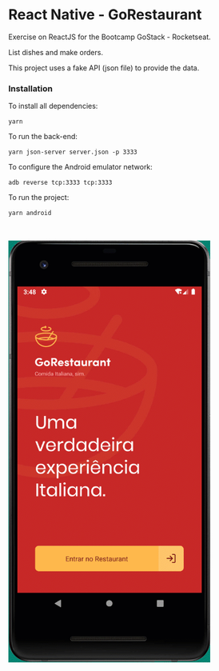 # React Native - GoRestaurant

Exercise on ReactJS for the Bootcamp GoStack - Rocketseat.

List dishes and make orders.

This project uses a fake API (json file) to provide the data.


### Installation

To install all dependencies:

```
yarn
```


To run the back-end:

```
yarn json-server server.json -p 3333
```

To configure the Android emulator network:
```
adb reverse tcp:3333 tcp:3333
```

To run the project:

```
yarn android
```


<br/><br/>
![](gorestaurant.gif)
